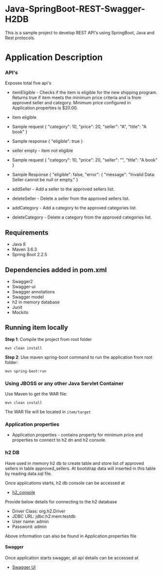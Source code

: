 # Java-SpringBoot-REST-Swagger-H2DB
This is a sample project to develop REST API's using SpringBoot, Java and Rest protocols.

# Application Description
### API's
Exposes total five api's 

* itemEligible - Checks if the item is eligible for the new shipping program. Returns true if item meets the minimum 
price criteria and is from approved seller and category.
Minimum price configured in Application.properties is $20.00.

* item eligible
* Sample request
 {
  "category": 10,
  "price": 20,
  "seller": "A",
  "title": "A book"
 }

* Sample response
 {
  "eligible": true
 }

* seller empty - item not eligible 
* Sample request
  {
  "category": 10,
  "price": 20,
  "seller": "",
  "title": "A book"
  }

* Sample Response
  {
  "eligible": false,
  "error": {
    "message": "Invalid Data: Seller cannot be null or empty."
  }

* addSeller - Add a seller to the approved sellers list.

* deleteSeller - Delete a seller from the approved sellers list.

* addCategory - Add a category to the approved categories list.

* deleteCategory - Delete a category from the approved categories list.

## Requirements
* Java 8
* Maven 3.6.3
* Spring Boot 2.2.5

## Dependencies added in pom.xml
* Swagger2
* Swagger-ui
* Swagger annotations
* Swagger model
* h2 in memory database
* Junit
* Mockito

## Running item locally

**Step 1**: Compile the project from root folder
```
mvn clean install
```
**Step 2**: Use maven spring-boot command to run the application from root folder:
```
mvn spring-boot:run
```

### Using JBOSS or any other Java Servlet Container

Use Maven to get the WAR file:
```
mvn clean install
```
The WAR file will be located in `item/target`

### Application properties
* Application.properties - contains property for minimum price and properties to connect to h2 dn and h2 console.

### h2 DB
Have used in memory h2 db to create table and store list of approved sellers in table approved_sellers.
At bootstrap data will inserted in this table by reading data.sql file.

Once applications starts, h2 db console can be accessed at

* [h2_console](http://localhost:8080/h2-console/)

Provide below details for connecting to the h2 database
* Driver Class: org.h2.Driver
* JDBC URL: jdbc:h2:mem:testdb
* User name: admin
* Password: admin

Above information can also be found in Application.properties file

#### Swagger

Once application starts swagger, all api details can be accessed at

* [Swagger UI](http://localhost:8080/swagger-ui.html#/The_new_shipping_program_API)


